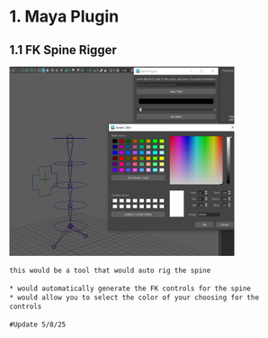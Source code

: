 #   1. Maya Plugin

## 1.1 FK Spine Rigger

<img src= "./assets/SpineRigger.Png" width = 400>


    this would be a tool that would auto rig the spine

    * would automatically generate the FK controls for the spine
    * would allow you to select the color of your choosing for the controls

    #Update 5/8/25
